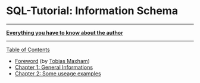 # SQL-Tutorial: Information Schema

-----

**[Everything you have to know about the author](http://maxham.de/info)**

-----

[Table of Contents](toc.md)

* [Foreword](foreword.md) (by [Tobias Maxham](http://maxham.de))
* [Chapter 1: General Informations](ch1.md)
* [Chapter 2: Some useage examples](ch2.md)
